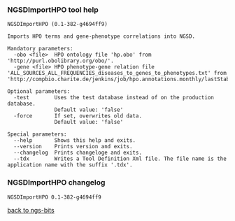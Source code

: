 ### NGSDImportHPO tool help
	NGSDImportHPO (0.1-382-g4694ff9)
	
	Imports HPO terms and gene-phenotype correlations into NGSD.
	
	Mandatory parameters:
	  -obo <file>  HPO ontology file 'hp.obo' from 'http://purl.obolibrary.org/obo/'.
	  -gene <file> HPO phenotype-gene relation file 'ALL_SOURCES_ALL_FREQUENCIES_diseases_to_genes_to_phenotypes.txt' from 'http://compbio.charite.de/jenkins/job/hpo.annotations.monthly/lastStableBuild/artifact/annotation/'
	
	Optional parameters:
	  -test        Uses the test database instead of on the production database.
	               Default value: 'false'
	  -force       If set, overwrites old data.
	               Default value: 'false'
	
	Special parameters:
	  --help       Shows this help and exits.
	  --version    Prints version and exits.
	  --changelog  Prints changeloge and exits.
	  --tdx        Writes a Tool Definition Xml file. The file name is the application name with the suffix '.tdx'.
	
### NGSDImportHPO changelog
	NGSDImportHPO 0.1-382-g4694ff9
	
[back to ngs-bits](https://github.com/marc-sturm/ngs-bits)
